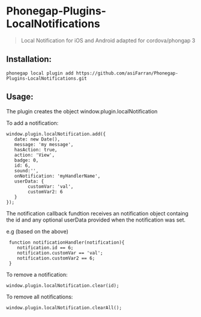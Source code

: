 # Phonegap-Plugins-LocalNotifications

> Local Notification for iOS and Android adapted for cordova/phongap 3 


## Installation:

    phonegap local plugin add https://github.com/asiFarran/Phonegap-Plugins-LocalNotifications.git



## Usage:

The plugin creates the object window.plugin.localNotification

	
To add a notification: 
	    
    window.plugin.localNotification.add({
       date: new Date(),
       message: 'my message',
       hasAction: true,
       action: 'View',
       badge: 0,
       id: 6,
       sound:'',
       onNotification: 'myHandlerName',
       userData: {
            customVar: 'val',
            customVar2: 6
       }
    });
	

The notification callback fundtion receives an notification object containg the id and any optional userData provided when the notification was set.

e.g (based on the above)
    
     function notificationHandler(notification){
        notification.id == 6;
        notification.customVar == 'val';
        notification.customVar2 == 6;
     }
     


To remove a notification: 
        
    window.plugin.localNotification.clear(id);
    
To remove all notifications: 
        
    window.plugin.localNotification.clearAll();
    
        
